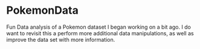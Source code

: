 # PokemonData
Fun Data analysis of a Pokemon dataset I began working on a bit ago. I do want to revisit this a perform more additional data manipulations, as well as improve the data set with more information.
